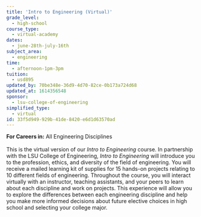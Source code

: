 ```yaml
---
title: 'Intro to Engineering (Virtual)'
grade_level:
  - high-school
course_type:
  - virtual-academy
dates:
  - june-28th-july-16th
subject_area:
  - engineering
time:
  - afternoon-1pm-3pm
tuition:
  - usd895
updated_by: 70be348e-36d9-4d70-82ce-0b173a724d68
updated_at: 1614356548
sponsor:
  - lsu-college-of-engineering
simplified_type:
  - virtual
id: 33f5d949-929b-41de-8420-e6d1d63570ad
---
```

<b>For Careers in:</b> All Engineering Disciplines<br><br>
This is the virtual version of our <i>Intro to Engineering</i> course. In partnership with the LSU College of Engineering, <i>Intro to Engineering</i> will introduce you to the profession, ethics, and diversity of the field of engineering. You will receive a mailed learning kit of supplies for 15 hands-on projects relating to 10 different fields of engineering. Throughout the course, you will interact virtually with an instructor, teaching assistants, and your peers to learn about each discipline and work on projects. This experience will allow you to explore the differences between each engineering discipline and help you make more informed decisions about future elective choices in high school and selecting your college major.